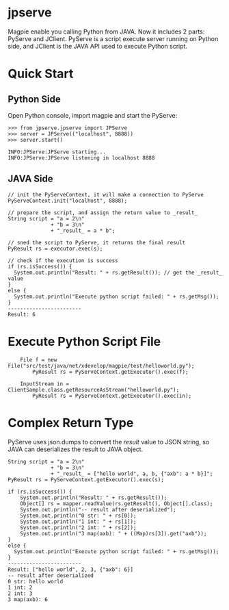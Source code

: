 # jpserve
Magpie enable you calling Python from JAVA. Now it includes 2 parts: PyServe and JClient. PyServe is a script execute server running on Python side, and JClient is the JAVA API used to execute Python script.

# Quick Start
## Python Side
Open Python console, import magpie and start the PyServe:
```
>>> from jpserve.jpserve import JPServe
>>> server = JPServe(("localhost", 8888))
>>> server.start()

INFO:JPServe:JPServe starting...
INFO:JPServe:JPServe listening in localhost 8888
```
## JAVA Side
```
// init the PyServeContext, it will make a connection to PyServe
PyServeContext.init("localhost", 8888);

// prepare the script, and assign the return value to _result_
String script = "a = 2\n"
              + "b = 3\n"
              + "_result_ = a * b";

// sned the script to PyServe, it returns the final result
PyResult rs = executor.exec(s);

// check if the execution is success
if (rs.isSuccess()) {
  System.out.println("Result: " + rs.getResult()); // get the _result_ value
}
else {
  System.out.println("Execute python script failed: " + rs.getMsg());
}              
------------------------
Result: 6
```

# Execute Python Script File
```
    File f = new File("src/test/java/net/xdevelop/magpie/test/helloworld.py");
		PyResult rs = PyServeContext.getExecutor().exec(f);

    InputStream in = ClientSample.class.getResourceAsStream("helloworld.py");
		PyResult rs = PyServeContext.getExecutor().exec(in);
```

# Complex Return Type
PyServe uses json.dumps to convert the _result_ value to JSON string, so JAVA can deserializes the result to JAVA object.
```
String script = "a = 2\n"
              + "b = 3\n"
              + "_result_ = ["hello world", a, b, {"axb": a * b}]";
PyResult rs = PyServeContext.getExecutor().exec(s);

if (rs.isSuccess()) {
    System.out.println("Result: " + rs.getResult());
    Object[] rs = mapper.readValue(rs.getResult(), Object[].class);
    System.out.println("-- result after deserialized");
    System.out.println("0 str: " + rs[0]);
    System.out.println("1 int: " + rs[1]);
    System.out.println("2 int: " + rs[2]);
    System.out.println("3 map(axb): " + ((Map)rs[3]).get("axb"));
}
else {
  System.out.println("Execute python script failed: " + rs.getMsg());
} 
------------------------
Result: ["hello world", 2, 3, {"axb": 6}]
-- result after deserialized
0 str: hello world
1 int: 2
2 int: 3
3 map(axb): 6
```

